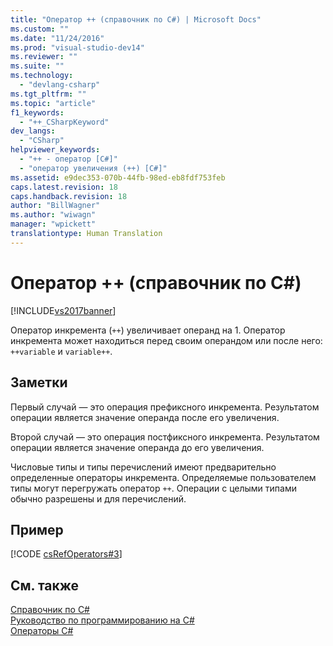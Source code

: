 ```yaml
---
title: "Оператор ++ (справочник по C#) | Microsoft Docs"
ms.custom: ""
ms.date: "11/24/2016"
ms.prod: "visual-studio-dev14"
ms.reviewer: ""
ms.suite: ""
ms.technology: 
  - "devlang-csharp"
ms.tgt_pltfrm: ""
ms.topic: "article"
f1_keywords: 
  - "++_CSharpKeyword"
dev_langs: 
  - "CSharp"
helpviewer_keywords: 
  - "++ - оператор [C#]"
  - "оператор увеличения (++) [C#]"
ms.assetid: e9dec353-070b-44fb-98ed-eb8fdf753feb
caps.latest.revision: 18
caps.handback.revision: 18
author: "BillWagner"
ms.author: "wiwagn"
manager: "wpickett"
translationtype: Human Translation
---
```

# Оператор ++ (справочник по C#)
[!INCLUDE[vs2017banner](../../../csharp/includes/vs2017banner.md)]

Оператор инкремента \(`++`\) увеличивает операнд на 1. Оператор инкремента может находиться перед своим операндом или после него: `++variable` и `variable++`.  
  
## Заметки  
 Первый случай — это операция префиксного инкремента. Результатом операции является значение операнда после его увеличения.  
  
 Второй случай — это операция постфиксного инкремента. Результатом операции является значение операнда до его увеличения.  
  
 Числовые типы и типы перечислений имеют предварительно определенные операторы инкремента. Определяемые пользователем типы могут перегружать оператор `++`. Операции с целыми типами обычно разрешены и для перечислений.  
  
## Пример  
 [!CODE [csRefOperators#3](../CodeSnippet/VS_Snippets_VBCSharp/csrefOperators#3)]  
  
## См. также  
 [Справочник по C\#](../../../csharp/language-reference/index.md)   
 [Руководство по программированию на C\#](../../../csharp/programming-guide/index.md)   
 [Операторы C\#](../../../csharp/language-reference/operators/index.md)